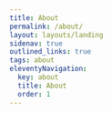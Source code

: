 ```yaml
---
title: About
permalink: /about/
layout: layouts/landing
sidenav: true
outlined_links: true
tags: about
eleventyNavigation:
  key: about
  title: About
  order: 1
---
```




